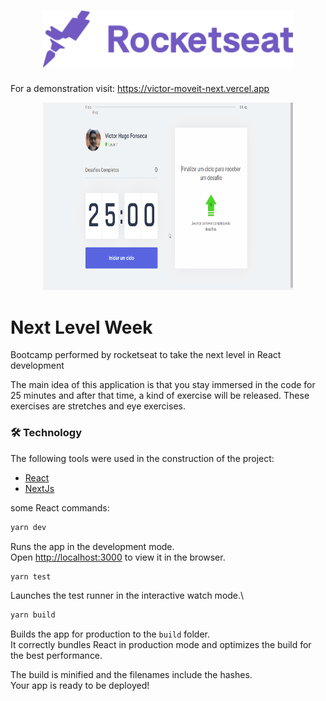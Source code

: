<h1 align="center">
    <img alt="Semana Omnistack" src="public/rocketseat.svg" width="400px" />
</h1>

For a demonstration visit: https://victor-moveit-next.vercel.app

<p align="center">
    <img alt="App.gif" src="/public/icons/app.gif" width="400px" height="300px" />
</p>


# Next Level Week

Bootcamp performed by rocketseat to take the next level in React development

The main idea of ​​this application is that you stay immersed in the code for 25 minutes and after that time, a kind of exercise will be released. These exercises are stretches and eye exercises.

### 🛠 Technology

The following tools were used in the construction of the project:

- [React](https://pt-br.reactjs.org/)
- [NextJs](https://nextjs.org)

some React commands:

```bash 
yarn dev
```
Runs the app in the development mode.\
Open [http://localhost:3000](http://localhost:3000) to view it in the browser.

```bash 
yarn test
```
Launches the test runner in the interactive watch mode.\

```bash
yarn build
```

Builds the app for production to the `build` folder.\
It correctly bundles React in production mode and optimizes the build for the best performance.

The build is minified and the filenames include the hashes.\
Your app is ready to be deployed!
<!-- 
# Getting Started with Create React App 

This project was bootstrapped with [Create React App](https://github.com/facebook/create-react-app).

## Available Scripts

In the project directory, you can run:

### `yarn start`

Runs the app in the development mode.\
Open [http://localhost:3000](http://localhost:3000) to view it in the browser.

The page will reload if you make edits.\
You will also see any lint errors in the console.

### `yarn test`

Launches the test runner in the interactive watch mode.\
See the section about [running tests](https://facebook.github.io/create-react-app/docs/running-tests) for more information.

### `yarn build`

Builds the app for production to the `build` folder.\
It correctly bundles React in production mode and optimizes the build for the best performance.

The build is minified and the filenames include the hashes.\
Your app is ready to be deployed!

See the section about [deployment](https://facebook.github.io/create-react-app/docs/deployment) for more information.

### `yarn eject`

**Note: this is a one-way operation. Once you `eject`, you can’t go back!**

If you aren’t satisfied with the build tool and configuration choices, you can `eject` at any time. This command will remove the single build dependency from your project.

Instead, it will copy all the configuration files and the transitive dependencies (webpack, Babel, ESLint, etc) right into your project so you have full control over them. All of the commands except `eject` will still work, but they will point to the copied scripts so you can tweak them. At this point you’re on your own.

You don’t have to ever use `eject`. The curated feature set is suitable for small and middle deployments, and you shouldn’t feel obligated to use this feature. However we understand that this tool wouldn’t be useful if you couldn’t customize it when you are ready for it.

## Learn More

You can learn more in the [Create React App documentation](https://facebook.github.io/create-react-app/docs/getting-started).

To learn React, check out the [React documentation](https://reactjs.org/).
-->

